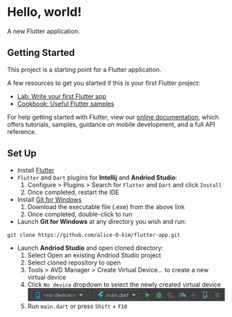 # Hello, world!

A new Flutter application.

## Getting Started

This project is a starting point for a Flutter application.

A few resources to get you started if this is your first Flutter project:

- [Lab: Write your first Flutter app](https://flutter.dev/docs/get-started/codelab)
- [Cookbook: Useful Flutter samples](https://flutter.dev/docs/cookbook)

For help getting started with Flutter, view our 
[online documentation](https://flutter.dev/docs), which offers tutorials, 
samples, guidance on mobile development, and a full API reference.

## Set Up
- Install [Flutter](https://flutter.dev/docs/get-started/install/windows)
- `Flutter` and `Dart` plugins for **Intellij** and **Andriod Studio**:
  1. Configure > Plugins > Search for `Flutter` and `Dart` and click `Install`
  2. Once completed, restart the IDE
- Install [Git for Windows](https://git-scm.com/download/win)
  1. Download the executable file (.exe) from the above link
  2. Once completed, double-click to run
- Launch **Git for Windows** at any directory you wish and run: 
```linux
git clone https://github.com/alice-0-kim/flutter-app.git
```
- Launch **Andriod Studio** and open cloned directory:
  1. Select Open an existing Andriod Studio project
  2. Select cloned repository to open
  3. Tools > AVD Manager > Create Virtual Device... to create a new virtual device
  4. Click `No device` dropdown to select the newly created virtual device
  ![](20190528093110.png)
  5. Run `main.dart` or press `Shift` + `F10`
